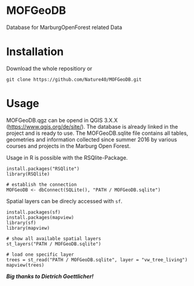 # MOFGeoDB
Database for MarburgOpenForest related Data



# Installation

Download the whole repositiory or

```
git clone https://github.com/Nature40/MOFGeoDB.git
```

# Usage

MOFGeoDB.qgz can be opend in QGIS 3.X.X (https://www.qgis.org/de/site/). The database is already linked in the project and is ready to use.
The MOFGeoDB.sqlite file contains all tables, geometries and information collected since summer 2016 by various courses and projects in the Marburg Open Forest.

Usage in R is possible with the RSQlite-Package.
```
install.packages("RSQlite")
library(RSQlite)

# establish the connection
MOFGeoDB <- dbConnect(SQLite(), "PATH / MOFGeoDB.sqlite")

```
Spatial layers can be direcly accessed with `sf`.

```
install.packages(sf)
install.packages(mapview)
library(sf)
library(mapview)

# show all available spatial layers
st_layers("PATH / MOFGeoDB.sqlite")

# load one specific layer
trees = st_read("PATH / MOFGeoDB.sqlite", layer = "vw_tree_living")
mapview(trees)

```


**_Big thanks to Dietrich Goettlicher!_**

